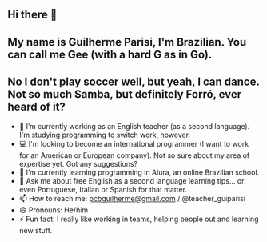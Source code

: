 ## Hi there 👋
## My name is Guilherme Parisi, I'm Brazilian. You can call me Gee (with a hard G as in Go).
## No I don't play soccer well, but yeah, I can dance. Not so much Samba, but definitely Forró, ever heard of it?

- 🔭 I’m currently working as an English teacher (as a second language). I'm studying programming to switch work, however.
- 💻 I'm looking to become an international programmer (I want to work for an American or European company). Not so sure about my area of expertise yet. Got any suggestions?
- 🌱 I’m currently learning programming in Alura, an online Brazilian school.
- 💬 Ask me about free English as a second language learning tips... or even Portuguese, Italian or Spanish for that matter.
- 📫 How to reach me: pcbguilherme@gmail.com / @teacher_guiparisi
- 😄 Pronouns: He/him
- ⚡ Fun fact: I really like working in teams, helping people out and learning new stuff.
